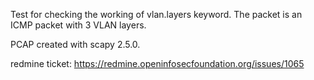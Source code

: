 Test for checking the working of vlan.layers keyword.
The packet is an ICMP packet with 3 VLAN layers.

PCAP created with scapy 2.5.0.

redmine ticket: https://redmine.openinfosecfoundation.org/issues/1065